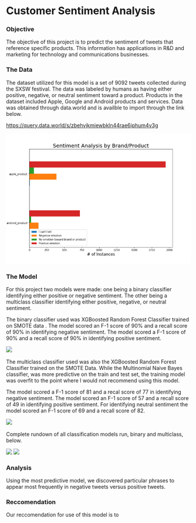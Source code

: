 # Customer Sentiment Analysis

### Objective
The objective of this project is to predict the sentiment of tweets that reference specific products. This information has applications in R&D and marketing for technology and communications businesses.

### The Data
The dataset utilized for this model is a set of 9092 tweets collected during the SXSW festival. The data was labeled by humans as having either positive, negative, or neutral sentiment toward a product. Products in the dataset included Apple, Google and Android products and services. Data was obtained through data.world and is availble to import through the link below. 

https://query.data.world/s/zbehvjkmiewbkln44rae6iphum4v3g

<img src='/figures/SentimentbyProduct.png' />

### The Model
For this project two models were made: one being a binary classifier identifying either positive or negative sentiment. The other being a multiclass classifier identifying either positive, negative, or neutral sentiment.

The binary classifier used was XGBoosted Random Forest Classifier trained on SMOTE data . The model scored an F-1 score of 90% and a recall score of 90% in identifying negative sentiment. The model scored a F-1 score of 90% and a recall score of 90% in identifying positive sentiment. 

<img src='binarymodelresults.png' />

The multiclass classifier used was also the XGBoosted Random Forest Classifier trained on the SMOTE Data. While the Multinomial Naive Bayes classifier, was more predictive on the train and test set, the training model was overfit to the point where I would not recommend using this model. 

The model scored a F-1 score of 81 and a recal score of 77 in identifying negative sentiment. The model scored an F-1 score of 57 and a recall score of 49 in identifying positive sentiment. For identifying neutral sentiment the model scored an F-1 score of 69 and a recall score of 82. 

<img src='multiclassmodelresults.png' />

Complete rundown of all classification models run, binary and multiclass, below. 

<img src='modelresults.png' />

<img src='modelresults2.png' />

### Analysis
Using the most predictive model, we discovered particular phrases to appear most frequently in negative tweets versus positive tweets. 

### Reccomendation
Our reccomendation for use of this model is to 
